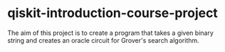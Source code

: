 # qiskit-introduction-course-project
The aim of this project is to create a program that takes a given binary string and creates an oracle circuit for Grover's search algorithm.
